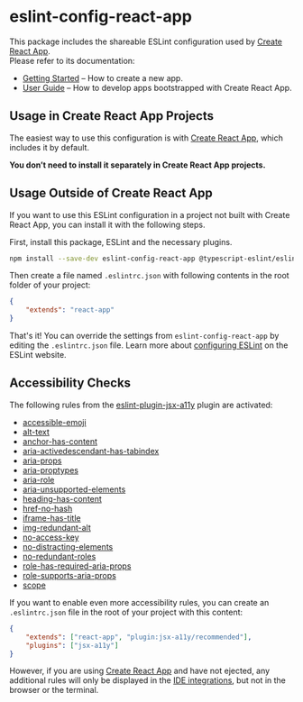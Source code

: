 # eslint-config-react-app

This package includes the shareable ESLint configuration used by [Create React App](https://github.com/facebook/create-react-app).<br>
Please refer to its documentation:

-   [Getting Started](https://facebook.github.io/create-react-app/docs/getting-started) – How to create a new app.
-   [User Guide](https://facebook.github.io/create-react-app/) – How to develop apps bootstrapped with Create React App.

## Usage in Create React App Projects

The easiest way to use this configuration is with [Create React App](https://github.com/facebook/create-react-app), which includes it by default.

**You don’t need to install it separately in Create React App projects.**

## Usage Outside of Create React App

If you want to use this ESLint configuration in a project not built with Create React App, you can install it with the following steps.

First, install this package, ESLint and the necessary plugins.

```sh
npm install --save-dev eslint-config-react-app @typescript-eslint/eslint-plugin@1.x @typescript-eslint/parser@1.x babel-eslint@10.x eslint@6.x eslint-plugin-flowtype@3.x eslint-plugin-import@2.x eslint-plugin-jsx-a11y@6.x eslint-plugin-react@7.x eslint-plugin-react-hooks@1.x
```

Then create a file named `.eslintrc.json` with following contents in the root folder of your project:

```json
{
    "extends": "react-app"
}
```

That's it! You can override the settings from `eslint-config-react-app` by editing the `.eslintrc.json` file. Learn more about [configuring ESLint](http://eslint.org/docs/user-guide/configuring) on the ESLint website.

## Accessibility Checks

The following rules from the [eslint-plugin-jsx-a11y](https://github.com/evcohen/eslint-plugin-jsx-a11y) plugin are activated:

-   [accessible-emoji](https://github.com/evcohen/eslint-plugin-jsx-a11y/blob/master/docs/rules/accessible-emoji.md)
-   [alt-text](https://github.com/evcohen/eslint-plugin-jsx-a11y/blob/master/docs/rules/alt-text.md)
-   [anchor-has-content](https://github.com/evcohen/eslint-plugin-jsx-a11y/blob/master/docs/rules/anchor-has-content.md)
-   [aria-activedescendant-has-tabindex](https://github.com/evcohen/eslint-plugin-jsx-a11y/blob/master/docs/rules/aria-activedescendant-has-tabindex.md)
-   [aria-props](https://github.com/evcohen/eslint-plugin-jsx-a11y/blob/master/docs/rules/aria-props.md)
-   [aria-proptypes](https://github.com/evcohen/eslint-plugin-jsx-a11y/blob/master/docs/rules/aria-proptypes.md)
-   [aria-role](https://github.com/evcohen/eslint-plugin-jsx-a11y/blob/master/docs/rules/aria-role.md)
-   [aria-unsupported-elements](https://github.com/evcohen/eslint-plugin-jsx-a11y/blob/master/docs/rules/aria-unsupported-elements.md)
-   [heading-has-content](https://github.com/evcohen/eslint-plugin-jsx-a11y/blob/master/docs/rules/heading-has-content.md)
-   [href-no-hash](https://github.com/evcohen/eslint-plugin-jsx-a11y/blob/v5.1.1/docs/rules/href-no-hash.md)
-   [iframe-has-title](https://github.com/evcohen/eslint-plugin-jsx-a11y/blob/master/docs/rules/iframe-has-title.md)
-   [img-redundant-alt](https://github.com/evcohen/eslint-plugin-jsx-a11y/blob/master/docs/rules/img-redundant-alt.md)
-   [no-access-key](https://github.com/evcohen/eslint-plugin-jsx-a11y/blob/master/docs/rules/no-access-key.md)
-   [no-distracting-elements](https://github.com/evcohen/eslint-plugin-jsx-a11y/blob/master/docs/rules/no-distracting-elements.md)
-   [no-redundant-roles](https://github.com/evcohen/eslint-plugin-jsx-a11y/blob/master/docs/rules/no-redundant-roles.md)
-   [role-has-required-aria-props](https://github.com/evcohen/eslint-plugin-jsx-a11y/blob/master/docs/rules/role-has-required-aria-props.md)
-   [role-supports-aria-props](https://github.com/evcohen/eslint-plugin-jsx-a11y/blob/master/docs/rules/role-supports-aria-props.md)
-   [scope](https://github.com/evcohen/eslint-plugin-jsx-a11y/blob/master/docs/rules/scope.md)

If you want to enable even more accessibility rules, you can create an `.eslintrc.json` file in the root of your project with this content:

```json
{
    "extends": ["react-app", "plugin:jsx-a11y/recommended"],
    "plugins": ["jsx-a11y"]
}
```

However, if you are using [Create React App](https://github.com/facebook/create-react-app) and have not ejected, any additional rules will only be displayed in the [IDE integrations](https://facebook.github.io/create-react-app/docs/setting-up-your-editor#displaying-lint-output-in-the-editor), but not in the browser or the terminal.
